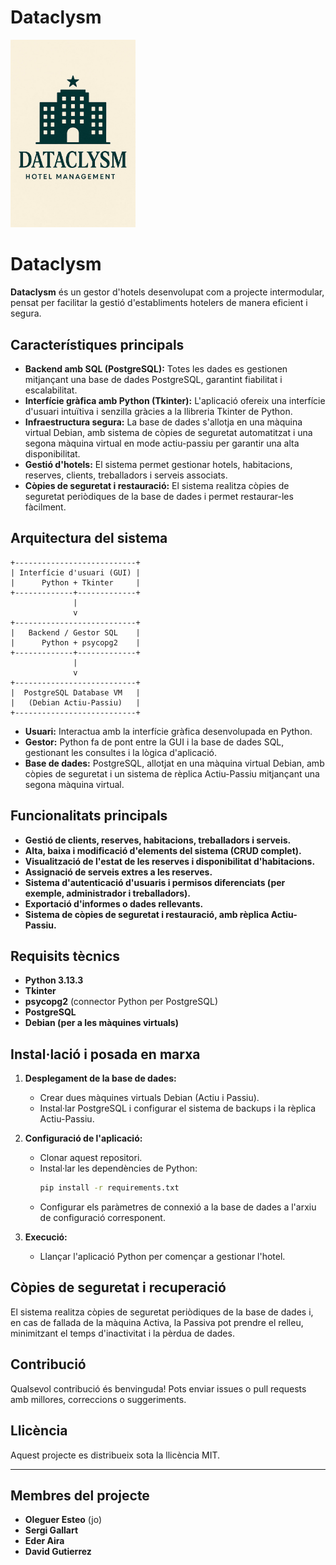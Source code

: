 # Dataclysm
<img src="https://github.com/joysantalola/Dataclysm/raw/main/logo.png" alt="Dataclysm Logo" width="200"/>

# Dataclysm

**Dataclysm** és un gestor d'hotels desenvolupat com a projecte intermodular, pensat per facilitar la gestió d'establiments hotelers de manera eficient i segura.

## Característiques principals

- **Backend amb SQL (PostgreSQL):** Totes les dades es gestionen mitjançant una base de dades PostgreSQL, garantint fiabilitat i escalabilitat.
- **Interfície gràfica amb Python (Tkinter):** L'aplicació ofereix una interfície d'usuari intuïtiva i senzilla gràcies a la llibreria Tkinter de Python.
- **Infraestructura segura:** La base de dades s'allotja en una màquina virtual Debian, amb sistema de còpies de seguretat automatitzat i una segona màquina virtual en mode actiu-passiu per garantir una alta disponibilitat.
- **Gestió d'hotels:** El sistema permet gestionar hotels, habitacions, reserves, clients, treballadors i serveis associats.
- **Còpies de seguretat i restauració:** El sistema realitza còpies de seguretat periòdiques de la base de dades i permet restaurar-les fàcilment.

## Arquitectura del sistema

```
+---------------------------+
| Interfície d'usuari (GUI) |
|      Python + Tkinter     |
+-------------+-------------+
              |
              v
+---------------------------+
|   Backend / Gestor SQL    |
|      Python + psycopg2    |
+-------------+-------------+
              |
              v
+---------------------------+
|  PostgreSQL Database VM   |
|   (Debian Actiu-Passiu)   |
+---------------------------+
```

- **Usuari:** Interactua amb la interfície gràfica desenvolupada en Python.
- **Gestor:** Python fa de pont entre la GUI i la base de dades SQL, gestionant les consultes i la lògica d'aplicació.
- **Base de dades:** PostgreSQL, allotjat en una màquina virtual Debian, amb còpies de seguretat i un sistema de rèplica Actiu-Passiu mitjançant una segona màquina virtual.

## Funcionalitats principals

- **Gestió de clients, reserves, habitacions, treballadors i serveis.**
- **Alta, baixa i modificació d'elements del sistema (CRUD complet).**
- **Visualització de l'estat de les reserves i disponibilitat d'habitacions.**
- **Assignació de serveis extres a les reserves.**
- **Sistema d'autenticació d'usuaris i permisos diferenciats (per exemple, administrador i treballadors).**
- **Exportació d'informes o dades rellevants.**
- **Sistema de còpies de seguretat i restauració, amb rèplica Actiu-Passiu.**

## Requisits tècnics

- **Python 3.13.3**
- **Tkinter**
- **psycopg2** (connector Python per PostgreSQL)
- **PostgreSQL**
- **Debian (per a les màquines virtuals)**

## Instal·lació i posada en marxa

1. **Desplegament de la base de dades:**
    - Crear dues màquines virtuals Debian (Actiu i Passiu).
    - Instal·lar PostgreSQL i configurar el sistema de backups i la rèplica Actiu-Passiu.

2. **Configuració de l'aplicació:**
    - Clonar aquest repositori.
    - Instal·lar les dependències de Python:
      ```bash
      pip install -r requirements.txt
      ```
    - Configurar els paràmetres de connexió a la base de dades a l'arxiu de configuració corresponent.

3. **Execució:**
    - Llançar l'aplicació Python per començar a gestionar l'hotel.

## Còpies de seguretat i recuperació

El sistema realitza còpies de seguretat periòdiques de la base de dades i, en cas de fallada de la màquina Activa, la Passiva pot prendre el relleu, minimitzant el temps d'inactivitat i la pèrdua de dades.

## Contribució

Qualsevol contribució és benvinguda! Pots enviar issues o pull requests amb millores, correccions o suggeriments.

## Llicència

Aquest projecte es distribueix sota la llicència MIT.

---

## Membres del projecte

- **Oleguer Esteo** (jo)
- **Sergi Gallart**
- **Eder Aira**
- **David Gutierrez**
